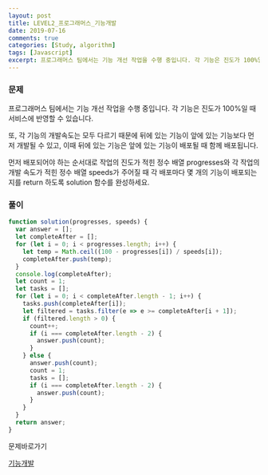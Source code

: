 ```yaml
---
layout: post
title: LEVEL2_프로그래머스_기능개발
date: 2019-07-16
comments: true
categories: [Study, algorithm]
tags: [Javascript]
excerpt: 프로그래머스 팀에서는 기능 개선 작업을 수행 중입니다. 각 기능은 진도가 100%일 때 서비스에 반영할 수 있습니다.
---
```


### 문제

프로그래머스 팀에서는 기능 개선 작업을 수행 중입니다. 각 기능은 진도가 100%일 때 서비스에 반영할 수 있습니다.

또, 각 기능의 개발속도는 모두 다르기 때문에 뒤에 있는 기능이 앞에 있는 기능보다 먼저 개발될 수 있고, 이때 뒤에 있는 기능은 앞에 있는 기능이 배포될 때 함께 배포됩니다.

먼저 배포되어야 하는 순서대로 작업의 진도가 적힌 정수 배열 progresses와 각 작업의 개발 속도가 적힌 정수 배열 speeds가 주어질 때 각 배포마다 몇 개의 기능이 배포되는지를 return 하도록 solution 함수를 완성하세요.

### 풀이

```javascript
function solution(progresses, speeds) {
  var answer = [];
  let completeAfter = [];
  for (let i = 0; i < progresses.length; i++) {
    let temp = Math.ceil((100 - progresses[i]) / speeds[i]);
    completeAfter.push(temp);
  }
  console.log(completeAfter);
  let count = 1;
  let tasks = [];
  for (let i = 0; i < completeAfter.length - 1; i++) {
    tasks.push(completeAfter[i]);
    let filtered = tasks.filter(e => e >= completeAfter[i + 1]);
    if (filtered.length > 0) {
      count++;
      if (i === completeAfter.length - 2) {
        answer.push(count);
      }
    } else {
      answer.push(count);
      count = 1;
      tasks = [];
      if (i === completeAfter.length - 2) {
        answer.push(count);
      }
    }
  }
  return answer;
}
```

<span class="reference">문제바로가기</span>

[기능개발](https://programmers.co.kr/learn/courses/30/lessons/42586)
